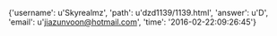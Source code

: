 {'username': u'Skyrealmz', 'path': u'dzd1139/1139.html', 'answer': u'D', 'email': u'jiazunvoon@hotmail.com', 'time': '2016-02-22:09:26:45'}